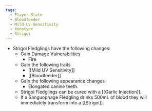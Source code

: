 ```yaml
---
tags:
  - Player-State
  - Bloodfeeder
  - Mild-UV-Sensitivity
  - Xenotype
  - Strigoi
---
```

- Strigoi Fledglings have the following changes:
	* Gain Damage Vulnerabilities
		* Fire
	* Gain the following traits
		* [[Mild UV Sensitivity]]
		* [[Bloodfeeder]]
	* Gain the following appearance changes
		* Elongated canine teeth.
	* Strigoi Fledglings can be cured with a [[Garlic Injection]]. 
	* If a Sanguophage Fledgling drinks 500mL of blood they will immediately transform into a [[Strigoi]].